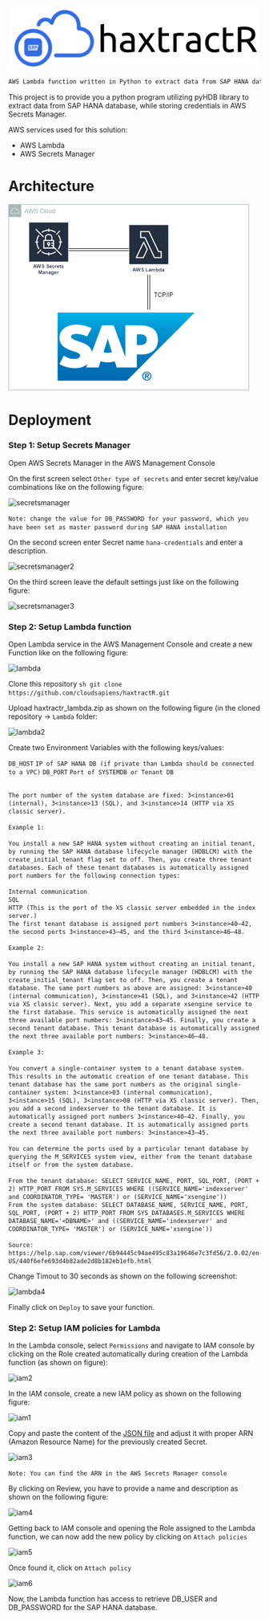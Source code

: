 
[![logo](https://github.com/cloudsapiens/haxtractR/blob/main/imgs/logo.PNG)](https://github.com/cloudsapiens/haxtractR/blob/main/imgs/logo.PNG) 

```sh
AWS Lambda function written in Python to extract data from SAP HANA database storing credentials in AWS Secrets Manager
```

This project is to provide you a python program utilizing pyHDB library to extract data from SAP HANA database, while storing credentials in AWS Secrets Manager.

AWS services used for this solution:
  - AWS Lambda
  - AWS Secrets Manager

# Architecture
[![architecture](https://github.com/cloudsapiens/haxtractR/blob/main/imgs/architecture.PNG)](https://github.com/cloudsapiens/haxtractR/blob/main/imgs/architecture.PNG) 

# Deployment

### Step 1: Setup Secrets Manager

Open AWS Secrets Manager in the AWS Management Console

On the first screen select ```Other type of secrets``` and enter secret key/value combinations like on the following figure:

![secretsmanager](https://github.com/cloudsapiens/HANAssistant/blob/main/imgs/secretsmanager.PNG)

```Note: change the value for DB_PASSWORD for your password, which you have been set as master password during SAP HANA installation```

On the second screen enter Secret name ```hana-credentials``` and enter a description.

![secretsmanager2](https://github.com/cloudsapiens/HANAssistant/blob/main/imgs/secretsmanager2.PNG)

On the third screen leave the default settings just like on the following figure:

![secretsmanager3](https://github.com/cloudsapiens/HANAssistant/blob/main/imgs/secretsmanager3.PNG)

### Step 2: Setup Lambda function

Open Lambda service in the AWS Management Console and create a new Function like on the following figure:

![lambda](https://github.com/cloudsapiens/HANAssistant/blob/main/imgs/lambda1.PNG)

Clone this repository ```sh git clone https://github.com/cloudsapiens/haxtractR.git```

Upload haxtractr_lambda.zip as shown on the following figure (in the cloned repository -> ```Lambda``` folder:

![lambda2](https://github.com/cloudsapiens/HANAssistant/blob/main/imgs/lambda2.PNG)

Create two Environment Variables with the following keys/values:

```DB_HOST``` ```IP of SAP HANA DB (if private than Lambda should be connected to a VPC)```
```DB_PORT``` ```Port of SYSTEMDB or Tenant DB```

```Note: 

The port number of the system database are fixed: 3<instance>01 (internal), 3<instance>13 (SQL), and 3<instance>14 (HTTP via XS classic server).

Example 1:

You install a new SAP HANA system without creating an initial tenant, by running the SAP HANA database lifecycle manager (HDBLCM) with the create_initial_tenant flag set to off. Then, you create three tenant databases. Each of these tenant databases is automatically assigned port numbers for the following connection types:

Internal communication
SQL
HTTP (This is the port of the XS classic server embedded in the index server.)
The first tenant database is assigned port numbers 3<instance>40—42, the second ports 3<instance>43—45, and the third 3<instance>46—48.

Example 2:

You install a new SAP HANA system without creating an initial tenant, by running the SAP HANA database lifecycle manager (HDBLCM) with the create_initial_tenant flag set to off. Then, you create a tenant database. The same port numbers as above are assigned: 3<instance>40 (internal communication), 3<instance>41 (SQL), and 3<instance>42 (HTTP via XS classic server). Next, you add a separate xsengine service to the first database. This service is automatically assigned the next three available port numbers: 3<instance>43—45. Finally, you create a second tenant database. This tenant database is automatically assigned the next three available port numbers: 3<instance>46—48.

Example 3:

You convert a single-container system to a tenant database system. This results in the automatic creation of one tenant database. This tenant database has the same port numbers as the original single-container system: 3<instance>03 (internal communication), 3<instance>15 (SQL), 3<instance>08 (HTTP via XS classic server). Then, you add a second indexserver to the tenant database. It is automatically assigned port numbers 3<instance>40—42. Finally, you create a second tenant database. It is automatically assigned ports the next three available port numbers: 3<instance>43—45.

You can determine the ports used by a particular tenant database by querying the M_SERVICES system view, either from the tenant database itself or from the system database.

From the tenant database: SELECT SERVICE_NAME, PORT, SQL_PORT, (PORT + 2) HTTP_PORT FROM SYS.M_SERVICES WHERE ((SERVICE_NAME='indexserver' and COORDINATOR_TYPE= 'MASTER') or (SERVICE_NAME='xsengine'))
From the system database: SELECT DATABASE_NAME, SERVICE_NAME, PORT, SQL_PORT, (PORT + 2) HTTP_PORT FROM SYS_DATABASES.M_SERVICES WHERE DATABASE_NAME='<DBNAME>' and ((SERVICE_NAME='indexserver' and COORDINATOR_TYPE= 'MASTER') or (SERVICE_NAME='xsengine'))

Source: https://help.sap.com/viewer/6b94445c94ae495c83a19646e7c3fd56/2.0.02/en-US/440f6efe693d4b82ade2d8b182eb1efb.html
```

Change Timout to 30 seconds as shown on the following screenshot:

![lambda4](https://github.com/cloudsapiens/HANAssistant/blob/main/imgs/lambda4.PNG)

Finally click on ```Deploy``` to save your function.

### Step 2: Setup IAM policies for Lambda

In the Lambda console, select ```Permissions``` and navigate to IAM console by clicking on the Role created automatically during creation of the Lambda function (as shown on figure):

![iam2](https://github.com/cloudsapiens/HANAssistant/blob/main/imgs/iam2.PNG)

In the IAM console, create a new IAM policy as shown on the following figure:

![iam1](https://github.com/cloudsapiens/HANAssistant/blob/main/imgs/iam1.PNG)

Copy and paste the content of the [JSON file](https://github.com/cloudsapiens/HANAssistant/blob/main/lambda/devfest-lambda-secretsmanager-policy.json) and adjust it with proper ARN (Amazon Resource Name) for the previously created Secret. 

![iam3](https://github.com/cloudsapiens/HANAssistant/blob/main/imgs/iam3.PNG)

```Note: You can find the ARN in the AWS Secrets Manager console```

By clicking on Review, you have to provide a name and description as shown on the following figure:

![iam4](https://github.com/cloudsapiens/HANAssistant/blob/main/imgs/iam4.PNG)

Getting back to IAM console and opening the Role assigned to the Lambda function, we can now add the new policy by clicking on ```Attach policies```

![iam5](https://github.com/cloudsapiens/HANAssistant/blob/main/imgs/iam5.PNG)

Once found it, click on ```Attach policy```

![iam6](https://github.com/cloudsapiens/HANAssistant/blob/main/imgs/iam6.PNG)

Now, the Lambda function has access to retrieve DB_USER and DB_PASSWORD for the SAP HANA database.
